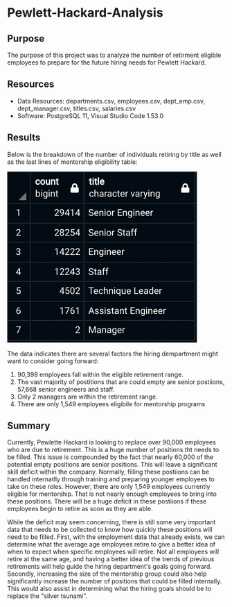 # Pewlett-Hackard-Analysis

## Purpose

The purpose of this project was to analyze the number of retirment eligible employees to prepare for the future hiring needs for Pewlett Hackard.

## Resources

- Data Resources: departments.csv, employees.csv, dept_emp.csv, dept_manager.csv, titles.csv, salaries.csv
- Software: PostgreSQL 11, Visual Studio Code 1.53.0

## Results

Below is the breakdown of the number of individuals retiring by title as well as the last lines of mentorship eligibility table:

![](/Data/retiring_titles.png)

The data indicates there are several factors the hiring dempartment might want to consider going forward:

1. 90,398 employees fall within the eligible retirement range.
2. The vast majority of postitions that are could empty are senior postiions, 57,668 senior engineers and staff.
3. Only 2 managers are within the retirement range.
4. There are only 1,549 employees eligibile for mentorship programs

## Summary

Currently, Pewlette Hackard is looking to replace over 90,000 employees who are due to retirement. This is a huge number of positions tht needs to be filled. This issue is compounded by the fact that nearly 60,000 of the potential empty positions are senior positions. This will leave a significant skill deficit within the company. Normally, filling these postiions can be handled internatlly through training and preparing younger employees to take on these roles. However, there are only 1,549 employees currently eligible for mentorship. That is not nearly enough employees to bring into these positions. There will be a huge deficit in these postiions if these employees begin to retire as soon as they are able.

While the deficit may seem concerning, there is still some very important data that needs to be collected to know how quickly these positions will need to be filled. First, with the employment data that already exists, we can determine what the average age employees retire to give a better idea of when to expect when specific employees will retire. Not all employees will retire at the same age, and having a better idea of the trends of previous retirements will help guide the hiring department's goals going forward. Secondly, increasing the size of the mentorship group could also help significantly increase the number of positions that could be filled internally. This would also assist in determining what the hiring goals should be to replace the "silver tsunami".